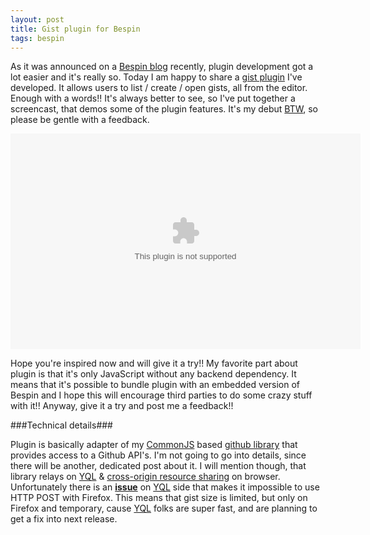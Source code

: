 ```yaml
---
layout: post
title: Gist plugin for Bespin
tags: bespin
---
```


As it was announced on a [Bespin blog] recently, plugin development got a lot
easier and it's really so. Today I am happy to share a [gist plugin] I've 
developed. It allows users to list / create / open gists, all from the editor.
Enough with a words!! It's always better to see, so I've put together a
screencast, that demos some of the plugin features. It's my debut [BTW], so
please be gentle with a feedback.
    
<object classid='clsid:d27cdb6e-ae6d-11cf-96b8-444553540000' 
    codebase='http://download.macromedia.com/pub/shockwave/cabs/flash/swflash.cab#version=9,0,115,0'
    width='560' 
    height='345'>
    <param name='movie' value='http://screenr.com/Content/assets/screenr_1116090935.swf'/>
    <param name='flashvars' value='i=66914'/>
    <param name='allowFullScreen' value='true'/>
    <embed src='http://screenr.com/Content/assets/screenr_1116090935.swf' 
        flashvars='i=66914'
        allowFullScreen='true'
        width='560'
        height='345'
        pluginspage='http://www.macromedia.com/go/getflashplayer'>
    </embed>
</object>

Hope you're inspired now and will give it a try!! My favorite part about
plugin is that it's only JavaScript without any backend dependency. It means
that it's possible to bundle plugin with an embedded version of Bespin and I
hope this will encourage third parties to do some crazy stuff with it!!
Anyway, give it a try and post me a feedback!!

###Technical details###

Plugin is basically adapter of my [CommonJS] based [github library] that
provides access to a Github API's. I'm not going to go into details, since 
there will be another, dedicated post about it. I will mention though, that
library relays on [YQL] & [cross-origin resource sharing] on browser.
Unfortunately there is an **[issue]** on [YQL] side that makes it impossible
to use HTTP POST with Firefox. This means that gist size is limited, but only
on Firefox and temporary, cause [YQL] folks are super fast, and are planning
to get a fix into next release.

[Bespin blog]:http://mozillalabs.com/bespin/2010/04/29/bespin-0-7-3-released-usability-improvements-docs-and-fixes/ "Bespin 0.7.3 released"
[gist plugin]:http://github.com/downloads/Gozala/github/gist-v0.1.1.zip "URL used to install a plugin"
[YQL]:http://developer.yahoo.com/yql/ "Yahoo Query Language"
[CommonJS]:http://commonjs.org/ "JavaScript ecosystem for web servers, desktop, command line, and browser"
[github library]:http://github.com/Gozala/github/ "CommonJS library for accessing GitHub API"
[cross-origin resource sharing]:http://www.w3.org/TR/cors/
[issue]:http://developer.yahoo.net/forum/?showtopic=5199

[BTW]:#btw "By the way"